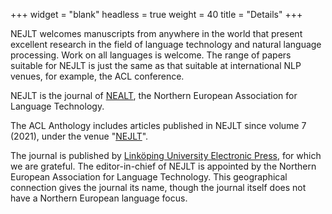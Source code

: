 +++
widget = "blank"
headless = true
weight = 40
title = "Details"
+++



NEJLT welcomes manuscripts from anywhere in the world that present excellent research in the field of language technology and natural language processing. Work on all languages is welcome. The range of papers suitable for NEJLT is just the same as that suitable at international NLP venues, for example, the ACL conference.

NEJLT is the journal of [NEALT](https://tekstlab.uio.no/nealt/), the Northern European Association for Language Technology.

The ACL Anthology includes articles published in NEJLT since volume 7 (2021), under the venue "[NEJLT](https://aclanthology.org/venues/nejlt/)".

The journal is published by [Linköping University Electronic Press](https://ep.liu.se/en/), for which we are grateful. The editor-in-chief of NEJLT is appointed by the Northern European Association for Language Technology. This geographical connection gives the journal its name, though the journal itself does not have a Northern European language focus.
